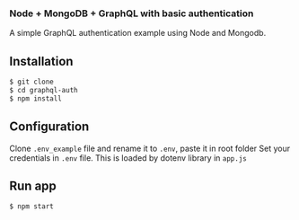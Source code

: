 ### Node + MongoDB + GraphQL with basic authentication

A simple GraphQL authentication example using Node and Mongodb.

## Installation
```bash
$ git clone 
$ cd graphql-auth
$ npm install
```

## Configuration
Clone `.env_example` file and rename it to `.env`, paste it in root folder
Set your credentials in `.env` file.
This is loaded by dotenv library in `app.js`

## Run app
```bash
$ npm start
```